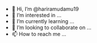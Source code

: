 - 👋 Hi, I’m @hariramudamu19
- 👀 I’m interested in ...
- 🌱 I’m currently learning ...
- 💞️ I’m looking to collaborate on ...
- 📫 How to reach me ...

<!---
hariramudamu/hariramudamu is a ✨ special ✨ repository because its `README.md` (this file) appears on your GitHub profile.
You can click the Preview link to take a look at your changes.
--->
